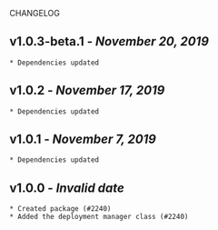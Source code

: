 <!--
changelogUtils.file is auto-generated using the monorepo-scripts package. Don't edit directly.
Edit the package's CHANGELOG.json file only.
-->

CHANGELOG

## v1.0.3-beta.1 - _November 20, 2019_

    * Dependencies updated

## v1.0.2 - _November 17, 2019_

    * Dependencies updated

## v1.0.1 - _November 7, 2019_

    * Dependencies updated

## v1.0.0 - _Invalid date_

    * Created package (#2240)
    * Added the deployment manager class (#2240)
